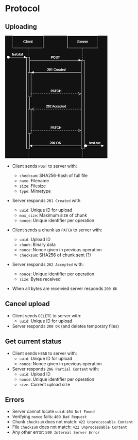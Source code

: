 # Protocol

## Uploading

![Basic operation](protocol.drawio.png)

- Client sends `POST` to server with:
  - `checksum`: SHA256-hash of full file
  - `name`: Filename
  - `size`: Filesize
  - `type`: Mimetype
- Server responds `201 Created` with:
  - `uuid`: Unique ID for upload
  - `max_size`: Maximum size of chunk
  - `nonce`: Unique identifier per operation

- Client sends a chunk as `PATCH` to server with:
  - `uuid`: Upload ID
  - `chunk`: Binary data
  - `nonce`: Nonce given in previous operation
  - `checksum`: SHA256 of chunk sent (?)
- Server responds `202 Accepted` with:
  - `nonce`: Unique identifier per operation
  - `size`: Bytes received

- When all bytes are receivied server responds `200 OK`

## Cancel upload

- Client sends `DELETE` to server with:
  - `uuid`: Unique ID for upload
- Server responds `200 OK` (and deletes temporary files)

## Get current status

- Client sends `HEAD` to server with:
  - `uuid`: Unique ID for upload
  - `nonce`: Nonce given in previous operation
- Server responds `206 Partial Content` with:
  - `uuid`: Upload ID
  - `nonce`: Unique identifier per operation
  - `size`: Current upload size

## Errors

- Server cannot locate `uuid`: `404 Not Found`
- Verifying `nonce` fails: `400 Bad Request`
- Chunk `checksum` does not match: `422 Unprocessable Content`
- File `checksum` does not match: `422 Unprocessable Content`
- Any other error: `500 Internal Server Error`